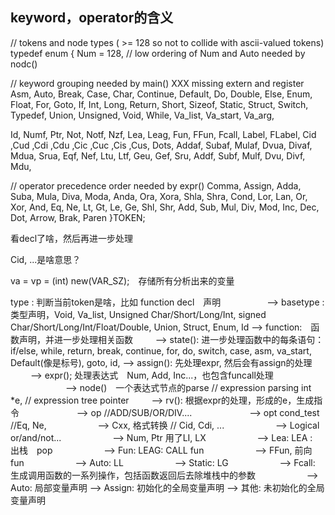 
## keyword，operator的含义
// tokens and node types ( >= 128 so not to collide with ascii-valued tokens)
typedef enum {
  Num = 128, // low ordering of Num and Auto needed by nodc()

  // keyword grouping needed by main()  XXX missing extern and register
  Asm, Auto, Break, Case, Char, Continue, Default, Do, Double, Else, Enum, Float, For, Goto, If, Int, Long, Return, Short,
  Sizeof, Static, Struct, Switch, Typedef, Union, Unsigned, Void, While, Va_list, Va_start, Va_arg,

  Id, Numf, Ptr, Not, Notf, Nzf, Lea, Leag, Fun, FFun, Fcall, Label, FLabel,
  Cid ,Cud ,Cdi ,Cdu ,Cic ,Cuc ,Cis ,Cus,
  Dots,
  Addaf, Subaf, Mulaf, Dvua, Divaf, Mdua, Srua,
  Eqf, Nef, Ltu, Ltf, Geu, Gef, Sru,
  Addf, Subf, Mulf, Dvu, Divf, Mdu,

  // operator precedence order needed by expr()
  Comma,
  Assign,
  Adda, Suba, Mula, Diva, Moda, Anda, Ora, Xora, Shla, Shra,
  Cond,
  Lor, Lan,
  Or,  Xor, And,
  Eq,  Ne,
  Lt,  Gt,  Le,  Ge,
  Shl, Shr,
  Add, Sub,
  Mul, Div, Mod,
  Inc, Dec, Dot, Arrow, Brak, Paren
}TOKEN;


看decl了啥，然后再进一步处理

Cid, ...是啥意思？

va = vp = (int) new(VAR_SZ);　存储所有分析出来的变量

type : 判断当前token是啥，比如 function
decl　声明
　　　　　--> basetype : 类型声明，Void, Va_list, Unsigned Char/Short/Long/Int, signed Char/Short/Long/Int/Float/Double, Union, Struct, Enum, Id
     --> function:　函数声明，并进一步处理相关函数
     　　  --> state(): 进一步处理函数中的每条语句：if/else, while, return, break, continue, for, do, switch, case, asm, va_start, Default(像是标号), goto, id, 
             --> assign(): 先处理expr, 然后会有assign的处理
     　　      --> expr(); 处理表达式　Num, Add, Inc...，也包含funcall处理
     　　      　　　　--> node()　一个表达式节点的parse // expression parsing   int *e, // expression tree pointer
     　　      --> rv(): 根据expr的处理，形成的e，生成指令
     　　      　　　　--> op //ADD/SUB/OR/DIV....
     　　      　　　　--> opt cond_test  //Eq, Ne, 
     　　      　　　 --> Cxx, 格式转换 // Cid, Cdi, ...
     　　      　　　 --> Logical or/and/not...
     　　      　　　 --> Num, Ptr  用了LI, LX
     　　      　　　 --> Lea: LEA :　出栈　pop
     　　      　　　 --> Fun: LEAG: CALL fun
     　　      　　　 --> FFun, 前向fun
     　　      　　　 --> Auto: LL
     　　      　　　 --> Static: LG
     　　      　　　 --> Fcall: 生成调用函数的一系列操作，包括函数返回后去除堆栈中的参数     　　      　　　 
     --> Auto: 局部变量声明 
     --> Assign: 初始化的全局变量声明
     --> 其他: 未初始化的全局变量声明
